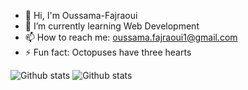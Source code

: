 - 👋 Hi, I'm Oussama-Fajraoui 
- 🌱 I’m currently learning Web Development
- 📫 How to reach me: oussama.fajraoui1@gmail.com
- ⚡ Fun fact: Octopuses have three hearts

![Github stats](https://github-readme-stats.vercel.app/api?username=Oussama-Fajraoui&count_private=true&show_icons=true&theme=radical)
![Github stats](https://github-readme-stats.vercel.app/api/top-langs/?username=Oussama-Fajraoui&show_icons=true&theme=radical)

